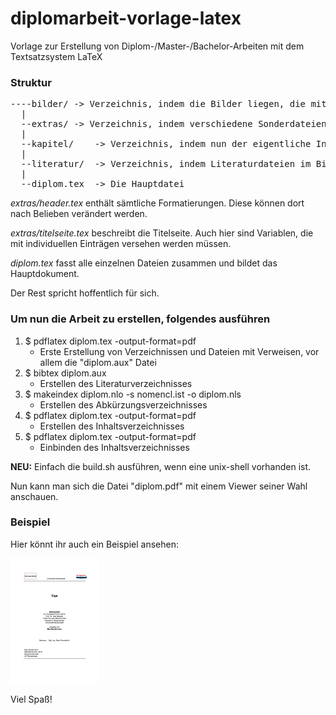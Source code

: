 diplomarbeit-vorlage-latex
==========================

Vorlage zur Erstellung von Diplom-/Master-/Bachelor-Arbeiten mit dem Textsatzsystem LaTeX

### Struktur
<pre>
----bilder/	-> Verzeichnis, indem die Bilder liegen, die mit \includegraphics eingebunden werden können
  |
  --extras/	-> Verzeichnis, indem verschiedene Sonderdateien, wie Titelblatt oder Definitionsheader liegen
  |
  --kapitel/	-> Verzeichnis, indem nun der eigentliche Inhalt steht - ausbaubar :-)
  |
  --literatur/	-> Verzeichnis, indem Literaturdateien im BibTeX Format liegen
  |
  --diplom.tex	-> Die Hauptdatei
</pre>
*extras/header.tex* enthält sämtliche Formatierungen. Diese können dort nach Belieben verändert werden.

*extras/titelseite.tex* beschreibt die Titelseite. Auch hier sind Variablen, die mit individuellen Einträgen versehen werden müssen.

*diplom.tex* fasst alle einzelnen Dateien zusammen und bildet das Hauptdokument.

Der Rest spricht hoffentlich für sich.

### Um nun die Arbeit zu erstellen, folgendes ausführen

1. $ pdflatex diplom.tex -output-format=pdf 
	* Erste Erstellung von Verzeichnissen und Dateien mit Verweisen, vor allem die "diplom.aux" Datei 
2. $ bibtex diplom.aux		
	* Erstellen des Literaturverzeichnisses
3. $ makeindex diplom.nlo -s nomencl.ist -o diplom.nls 
	* Erstellen des Abkürzungsverzeichnisses
4. $ pdflatex diplom.tex -output-format=pdf		
	* Erstellen des Inhaltsverzeichnisses
5. $ pdflatex diplom.tex -output-format=pdf
	* Einbinden des Inhaltsverzeichnisses

**NEU:** Einfach die build.sh ausführen, wenn eine unix-shell vorhanden ist.

Nun kann man sich die Datei "diplom.pdf" mit einem Viewer seiner Wahl anschauen.

### Beispiel

Hier könnt ihr auch ein Beispiel ansehen:

[![Titelblatt](titelblatt.png)](https://github.com/dickerpulli/diplomarbeit-vorlage-latex/releases/download/1.0.0/diplom.pdf)

Viel Spaß! 
